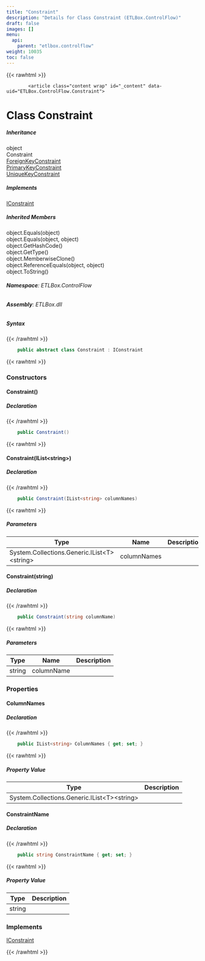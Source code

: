 ```yaml
---
title: "Constraint"
description: "Details for Class Constraint (ETLBox.ControlFlow)"
draft: false
images: []
menu:
  api:
    parent: "etlbox.controlflow"
weight: 10035
toc: false
---
```


{{< rawhtml >}}

            <article class="content wrap" id="_content" data-uid="ETLBox.ControlFlow.Constraint">
  <h1 id="ETLBox_ControlFlow_Constraint" data-uid="ETLBox.ControlFlow.Constraint" class="text-break">Class Constraint
</h1>
  <div class="markdown level0 summary"></div>
  <div class="markdown level0 conceptual"></div>
  <div class="inheritance">
    <h5>Inheritance</h5>
    <div class="level0"><span class="xref">object</span></div>
    <div class="level1"><span class="xref">Constraint</span></div>
      <div class="level2"><a class="xref" href="/api/etlbox.controlflow/foreignkeyconstraint">ForeignKeyConstraint</a></div>
      <div class="level2"><a class="xref" href="/api/etlbox.controlflow/primarykeyconstraint">PrimaryKeyConstraint</a></div>
      <div class="level2"><a class="xref" href="/api/etlbox.controlflow/uniquekeyconstraint">UniqueKeyConstraint</a></div>
  </div>
  <div class="implements">
    <h5>Implements</h5>
    <div><a class="xref" href="/api/etlbox.controlflow/iconstraint">IConstraint</a></div>
  </div>
  <div class="inheritedMembers">
    <h5>Inherited Members</h5>
    <div>
      <span class="xref">object.Equals(object)</span>
    </div>
    <div>
      <span class="xref">object.Equals(object, object)</span>
    </div>
    <div>
      <span class="xref">object.GetHashCode()</span>
    </div>
    <div>
      <span class="xref">object.GetType()</span>
    </div>
    <div>
      <span class="xref">object.MemberwiseClone()</span>
    </div>
    <div>
      <span class="xref">object.ReferenceEquals(object, object)</span>
    </div>
    <div>
      <span class="xref">object.ToString()</span>
    </div>
  </div>
<h6><strong>Namespace</strong>: ETLBox.ControlFlow</h6>
  <h6><strong>Assembly</strong>: ETLBox.dll</h6>
  <h5 id="ETLBox_ControlFlow_Constraint_syntax">Syntax</h5>
{{< /rawhtml >}}

```C#
    public abstract class Constraint : IConstraint
```

{{< rawhtml >}}
  <h3 id="constructors">Constructors
</h3>
  <a id="ETLBox_ControlFlow_Constraint__ctor_" data-uid="ETLBox.ControlFlow.Constraint.#ctor*"></a>
  <h4 id="ETLBox_ControlFlow_Constraint__ctor" data-uid="ETLBox.ControlFlow.Constraint.#ctor">Constraint()</h4>
  <div class="markdown level1 summary"></div>
  <div class="markdown level1 conceptual"></div>
  <h5 class="declaration">Declaration</h5>
{{< /rawhtml >}}

```C#
    public Constraint()
```

{{< rawhtml >}}
  <a id="ETLBox_ControlFlow_Constraint__ctor_" data-uid="ETLBox.ControlFlow.Constraint.#ctor*"></a>
  <h4 id="ETLBox_ControlFlow_Constraint__ctor_System_Collections_Generic_IList_System_String__" data-uid="ETLBox.ControlFlow.Constraint.#ctor(System.Collections.Generic.IList{System.String})">Constraint(IList&lt;string&gt;)</h4>
  <div class="markdown level1 summary"></div>
  <div class="markdown level1 conceptual"></div>
  <h5 class="declaration">Declaration</h5>
{{< /rawhtml >}}

```C#
    public Constraint(IList<string> columnNames)
```

{{< rawhtml >}}
  <h5 class="parameters">Parameters</h5>
  <table class="table table-bordered table-striped table-condensed">
    <thead>
      <tr>
        <th>Type</th>
        <th>Name</th>
        <th>Description</th>
      </tr>
    </thead>
    <tbody>
      <tr>
        <td><span class="xref">System.Collections.Generic.IList&lt;T&gt;</span>&lt;<span class="xref">string</span>&gt;</td>
        <td><span class="parametername">columnNames</span></td>
        <td></td>
      </tr>
    </tbody>
  </table>
  <a id="ETLBox_ControlFlow_Constraint__ctor_" data-uid="ETLBox.ControlFlow.Constraint.#ctor*"></a>
  <h4 id="ETLBox_ControlFlow_Constraint__ctor_System_String_" data-uid="ETLBox.ControlFlow.Constraint.#ctor(System.String)">Constraint(string)</h4>
  <div class="markdown level1 summary"></div>
  <div class="markdown level1 conceptual"></div>
  <h5 class="declaration">Declaration</h5>
{{< /rawhtml >}}

```C#
    public Constraint(string columnName)
```

{{< rawhtml >}}
  <h5 class="parameters">Parameters</h5>
  <table class="table table-bordered table-striped table-condensed">
    <thead>
      <tr>
        <th>Type</th>
        <th>Name</th>
        <th>Description</th>
      </tr>
    </thead>
    <tbody>
      <tr>
        <td><span class="xref">string</span></td>
        <td><span class="parametername">columnName</span></td>
        <td></td>
      </tr>
    </tbody>
  </table>
  <h3 id="properties">Properties
</h3>
  <a id="ETLBox_ControlFlow_Constraint_ColumnNames_" data-uid="ETLBox.ControlFlow.Constraint.ColumnNames*"></a>
  <h4 id="ETLBox_ControlFlow_Constraint_ColumnNames" data-uid="ETLBox.ControlFlow.Constraint.ColumnNames">ColumnNames</h4>
  <div class="markdown level1 summary"></div>
  <div class="markdown level1 conceptual"></div>
  <h5 class="declaration">Declaration</h5>
{{< /rawhtml >}}

```C#
    public IList<string> ColumnNames { get; set; }
```

{{< rawhtml >}}
  <h5 class="propertyValue">Property Value</h5>
  <table class="table table-bordered table-striped table-condensed">
    <thead>
      <tr>
        <th>Type</th>
        <th>Description</th>
      </tr>
    </thead>
    <tbody>
      <tr>
        <td><span class="xref">System.Collections.Generic.IList&lt;T&gt;</span>&lt;<span class="xref">string</span>&gt;</td>
        <td></td>
      </tr>
    </tbody>
  </table>
  <a id="ETLBox_ControlFlow_Constraint_ConstraintName_" data-uid="ETLBox.ControlFlow.Constraint.ConstraintName*"></a>
  <h4 id="ETLBox_ControlFlow_Constraint_ConstraintName" data-uid="ETLBox.ControlFlow.Constraint.ConstraintName">ConstraintName</h4>
  <div class="markdown level1 summary"></div>
  <div class="markdown level1 conceptual"></div>
  <h5 class="declaration">Declaration</h5>
{{< /rawhtml >}}

```C#
    public string ConstraintName { get; set; }
```

{{< rawhtml >}}
  <h5 class="propertyValue">Property Value</h5>
  <table class="table table-bordered table-striped table-condensed">
    <thead>
      <tr>
        <th>Type</th>
        <th>Description</th>
      </tr>
    </thead>
    <tbody>
      <tr>
        <td><span class="xref">string</span></td>
        <td></td>
      </tr>
    </tbody>
  </table>
  <h3 id="implements">Implements</h3>
  <div>
      <a class="xref" href="/api/etlbox.controlflow/iconstraint">IConstraint</a>
  </div>

{{< /rawhtml >}}

